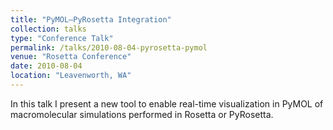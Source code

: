 ```yaml
---
title: "PyMOL–PyRosetta Integration"
collection: talks
type: "Conference Talk"
permalink: /talks/2010-08-04-pyrosetta-pymol
venue: "Rosetta Conference"
date: 2010-08-04
location: "Leavenworth, WA"
---
```


In this talk I present a new tool to enable real-time visualization in PyMOL of macromolecular simulations performed in Rosetta or PyRosetta.